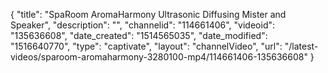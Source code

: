 {
    "title": "SpaRoom AromaHarmony Ultrasonic Diffusing Mister and Speaker",
    "description": "",
    "channelid": "114661406",
    "videoid": "135636608",
    "date_created": "1514565035",
    "date_modified": "1516640770",
    "type": "captivate",
    "layout": "channelVideo",
    "url": "\/latest-videos\/sparoom-aromaharmony-3280100-mp4\/114661406-135636608"
}